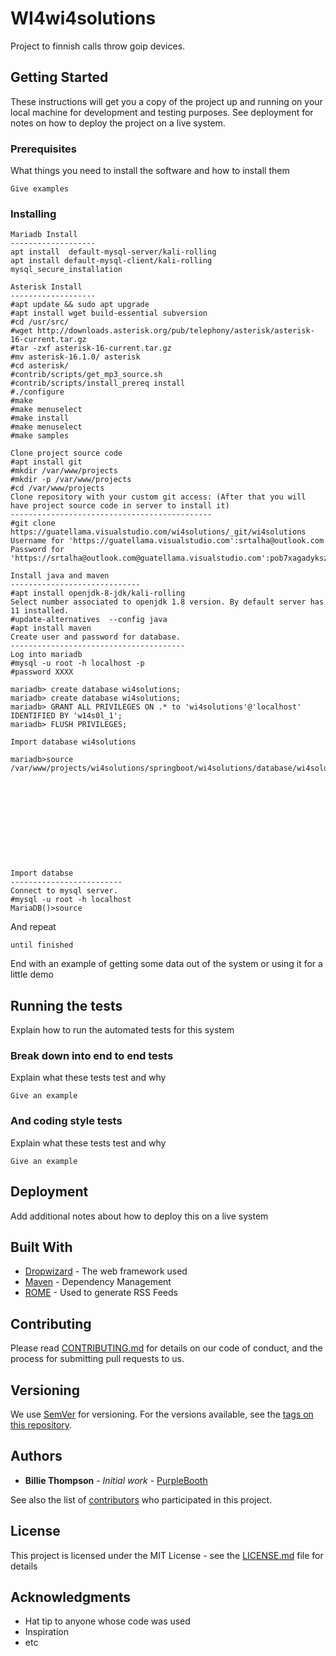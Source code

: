 # WI4wi4solutions

Project to finnish calls throw goip devices.

## Getting Started

These instructions will get you a copy of the project up and running on your local machine for development and testing purposes. See deployment for notes on how to deploy the project on a live system.

### Prerequisites

What things you need to install the software and how to install them

```
Give examples
```

### Installing



```
Mariadb Install
-------------------
apt install  default-mysql-server/kali-rolling
apt install default-mysql-client/kali-rolling
mysql_secure_installation

Asterisk Install
-------------------
#apt update && sudo apt upgrade
#apt install wget build-essential subversion
#cd /usr/src/
#wget http://downloads.asterisk.org/pub/telephony/asterisk/asterisk-16-current.tar.gz
#tar -zxf asterisk-16-current.tar.gz
#mv asterisk-16.1.0/ asterisk
#cd asterisk/
#contrib/scripts/get_mp3_source.sh
#contrib/scripts/install_prereq install
#./configure
#make
#make menuselect
#make install
#make menuselect
#make samples

Clone project source code
#apt install git
#mkdir /var/www/projects
#mkdir -p /var/www/projects
#cd /var/www/projects
Clone repository with your custom git access: (After that you will have project source code in server to install it)
---------------------------------------------
#git clone https://guatellama.visualstudio.com/wi4solutions/_git/wi4solutions
Username for 'https://guatellama.visualstudio.com':srtalha@outlook.com
Password for 'https://srtalha@outlook.com@guatellama.visualstudio.com':pob7xagadyksz7ajshipjxil33cosnrikdvfmivzjf6vy4sgxaya

Install java and maven
-----------------------------
#apt install openjdk-8-jdk/kali-rolling
Select number associated to openjdk 1.8 version. By default server has 11 installed.
#update-alternatives  --config java
#apt install maven
Create user and password for database.
---------------------------------------
Log into mariadb
#mysql -u root -h localhost -p
#password XXXX

mariadb> create database wi4solutions;
mariadb> create database wi4solutions;
mariadb> GRANT ALL PRIVILEGES ON .* to 'wi4solutions'@'localhost' IDENTIFIED BY 'w14s0l_1';
mariadb> FLUSH PRIVILEGES;

Import database wi4solutions

mariadb>source /var/www/projects/wi4solutions/springboot/wi4solutions/database/wi4solutions.sql;











Import databse
-------------------------
Connect to mysql server.
#mysql -u root -h localhost
MariaDB()>source

```

And repeat

```
until finished
```

End with an example of getting some data out of the system or using it for a little demo

## Running the tests

Explain how to run the automated tests for this system

### Break down into end to end tests

Explain what these tests test and why

```
Give an example
```

### And coding style tests

Explain what these tests test and why

```
Give an example
```

## Deployment

Add additional notes about how to deploy this on a live system

## Built With

* [Dropwizard](http://www.dropwizard.io/1.0.2/docs/) - The web framework used
* [Maven](https://maven.apache.org/) - Dependency Management
* [ROME](https://rometools.github.io/rome/) - Used to generate RSS Feeds

## Contributing

Please read [CONTRIBUTING.md](https://gist.github.com/PurpleBooth/b24679402957c63ec426) for details on our code of conduct, and the process for submitting pull requests to us.

## Versioning

We use [SemVer](http://semver.org/) for versioning. For the versions available, see the [tags on this repository](https://github.com/your/project/tags).

## Authors

* **Billie Thompson** - *Initial work* - [PurpleBooth](https://github.com/PurpleBooth)

See also the list of [contributors](https://github.com/your/project/contributors) who participated in this project.

## License

This project is licensed under the MIT License - see the [LICENSE.md](LICENSE.md) file for details

## Acknowledgments

* Hat tip to anyone whose code was used
* Inspiration
* etc

